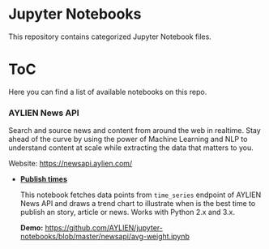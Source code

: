# Jupyter Notebooks

This repository contains categorized Jupyter Notebook files.

# ToC

Here you can find a list of available notebooks on this repo.

### AYLIEN News API

Search and source news and content from around the web in realtime. Stay ahead of the curve by using the power of Machine Learning and NLP to understand content at scale while extracting the data that matters to you.

Website: https://newsapi.aylien.com/

- <a href="https://github.com/AYLIEN/jupyter-notebooks/blob/master/newsapi/avg-weight.ipynb">**Publish times**</a>

   This notebook fetches data points from `time_series` endpoint of AYLIEN News API and draws a trend chart to illustrate when is
   the best time to publish an story, article or news. Works with Python 2.x and 3.x.
   
   **Demo:** https://github.com/AYLIEN/jupyter-notebooks/blob/master/newsapi/avg-weight.ipynb
